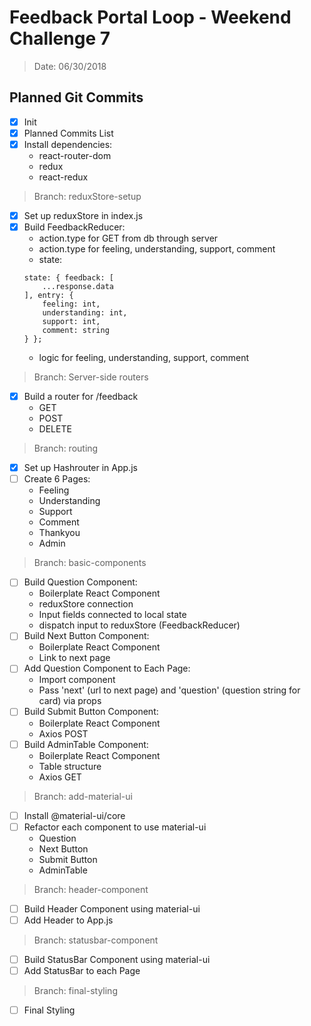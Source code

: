 # Feedback Portal Loop - Weekend Challenge 7
> Date: 06/30/2018

## Planned Git Commits
* [x] Init
* [x] Planned Commits List
* [x] Install dependencies:
    - react-router-dom
    - redux
    - react-redux
> Branch: reduxStore-setup
* [x] Set up reduxStore in index.js
* [x] Build FeedbackReducer:
    - action.type for GET from db through server
    - action.type for feeling, understanding, support, comment
    - state:
    ```
    state: { feedback: [ 
        ...response.data
    ], entry: {
        feeling: int,
        understanding: int,
        support: int,
        comment: string
    } };
    ```
    - logic for feeling, understanding, support, comment
> Branch: Server-side routers
* [x] Build a router for /feedback
    - GET
    - POST
    - DELETE
> Branch: routing
* [x] Set up Hashrouter in App.js
* [ ] Create 6 Pages:
    - Feeling
    - Understanding
    - Support
    - Comment
    - Thankyou
    - Admin
> Branch: basic-components
* [ ] Build Question Component:
    - Boilerplate React Component
    - reduxStore connection
    - Input fields connected to local state
    - dispatch input to reduxStore (FeedbackReducer)
* [ ] Build Next Button Component:
    - Boilerplate React Component
    - Link to next page
* [ ] Add Question Component to Each Page:
    - Import component
    - Pass 'next' (url to next page) and 'question' (question string for card) via props
* [ ] Build Submit Button Component:
    - Boilerplate React Component
    - Axios POST
* [ ] Build AdminTable Component:
    - Boilerplate React Component
    - Table structure
    - Axios GET
> Branch: add-material-ui
* [ ] Install @material-ui/core
* [ ] Refactor each component to use material-ui
    - Question
    - Next Button
    - Submit Button
    - AdminTable
> Branch: header-component
* [ ] Build Header Component using material-ui
* [ ] Add Header to App.js
>Branch: statusbar-component
* [ ] Build StatusBar Component using material-ui
* [ ] Add StatusBar to each Page
>Branch: final-styling
* [ ] Final Styling